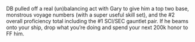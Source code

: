 ﻿---
name: "Gary Seven"
rarity: 5
series: "tos"
memory_alpha: ""
bigbook_tier: 1
events: 0
in_portal: false
published: true
---

DB pulled off a real (un)balancing act with Gary to give him a top two base, monstrous voyage numbers (with a super useful skill set), and the #2 overall proficiency total including the #1 SCI/SEC gauntlet pair. If he beams onto your ship, drop what you’re doing and spend your next 200k honor to FF him.